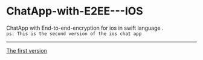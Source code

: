 # ChatApp-with-E2EE---IOS
ChatApp with End-to-end-encryption for ios in swift language .
<br>
<code>ps: This is the second version of the ios chat app</code>
<hr>
<a href="https://github.com/sof9816/ChatApp-swift-ios">The first version</a>
